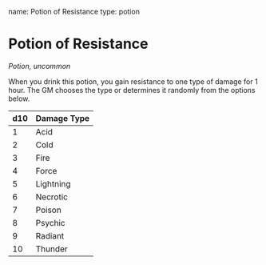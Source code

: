 name: Potion of Resistance
type: potion

# Potion of Resistance 
_Potion, uncommon_ 

When you drink this potion, you gain resistance to one type of damage for 1 hour. The GM chooses the type or determines it randomly from the options below. 

| d10 | Damage Type |
|-----|-------------|
| 1   | Acid        |
| 2   | Cold        |
| 3   | Fire        |
| 4   | Force       |
| 5   | Lightning   |
| 6   | Necrotic    |
| 7   | Poison      |
| 8   | Psychic     |
| 9   | Radiant     |
| 10  | Thunder     |